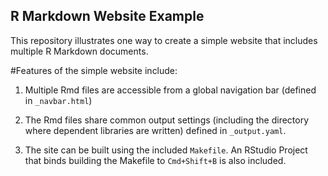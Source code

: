 ## R Markdown Website Example

This repository illustrates one way to create a simple website that includes multiple R Markdown documents. 

#Features of the simple website include:

1. Multiple Rmd files are accessible from a global navigation bar (defined in `_navbar.html`)

2. The Rmd files share common output settings (including the directory where dependent libraries are written) defined in `_output.yaml`.

3. The site can be built using the included `Makefile`. An RStudio Project that binds building the Makefile to `Cmd+Shift+B` is also included.

